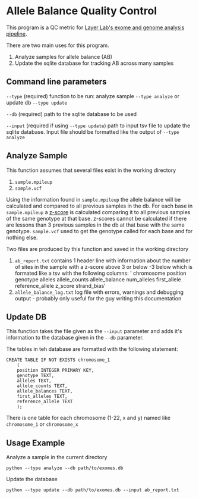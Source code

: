 # Allele Balance Quality Control

This program is a QC metric for [Layer Lab's exome and genome analysis pipeline](https://github.com/javaidm/layer_lab_vc).

There are two main uses for this program.
1. Analyze samples for allele balance (AB)
2. Update the sqlite database for tracking AB across many samples

## Command line parameters
`--type` (required) function to be run: analyze sample `--type analyze` or update db `--type update`

`--db` (required) path to the sqlite database to be used

`--input` (required if using `--type update`) path to input tsv file to update the sqlite database. Input file should be formatted like the output of `--type analyze`

## Analyze Sample
This function assumes that several files exist in the working directory
1. `sample.mpileup`
2. `sample.vcf`

Using the information found in `sample.mpileup` the allele balance will be calculated and compared to all previous samples in the db. 
For each base in `sample.mpileup` a [z-score](https://en.wikipedia.org/wiki/Standard_score) is calculated comparing it to all previous samples of the same genotype at that base.
z-scores cannot be calculated if there are lessons than 3 previous samples in the db at that base with the same genotype.
`sample.vcf` used to get the genotype called for each base and for nothing else.

Two files are produced by this function and saved in the working directory
1. `ab_report.txt` contains 1 header line with information about the number of sites in the sample with a z-score above 3 or below -3 below which is formated like a tsv with the following columns: '  chromosome   position  genotype alleles allele_counts   allele_balance    num_alleles    first_allele   reference_allele  z_score  strand_bias'
2. `allele_balance_log.txt` log file with errors, warnings and debugging output - probably only useful for the guy writing this documentation

## Update DB

This function takes the file given as the `--input` parameter and adds it's information to the database given in the `--db` parameter.

The tables in teh database are formatted with the following statement:

    CREATE TABLE IF NOT EXISTS chromosome_1
        (
        position INTEGER PRIMARY KEY,
        genotype TEXT,
        alleles TEXT,
        allele_counts TEXT,
        allele_balances TEXT,
        first_alleles TEXT,
        reference_allele TEXT
        );
There is one table for each chromosome (1-22, x and y)  named like `chromosome_1` or `chromosome_x`
 
## Usage Example

Analyze a sample in the current directory

`python --type analyze --db path/to/exomes.db`

Update the database

`python --type update --db path/to/exomes.db --input ab_report.txt`